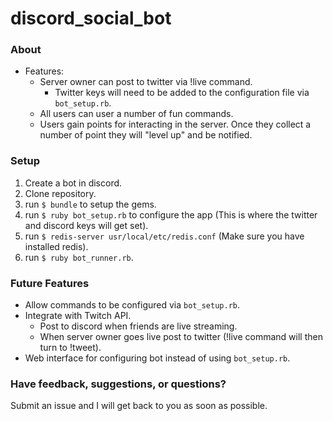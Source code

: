 # discord_social_bot
### About
* Features:
  * Server owner can post to twitter via !live command.
    * Twitter keys will need to be added to the configuration file via `bot_setup.rb`.
  * All users can user a number of fun commands.
  * Users gain points for interacting in the server. Once they collect a number of point they will "level up" and be notified.

### Setup
1. Create a bot in discord.
1. Clone repository.
1. run `$ bundle` to setup the gems.
1. run `$ ruby bot_setup.rb` to configure the app (This is where the twitter and discord keys will get set).
1. run `$ redis-server usr/local/etc/redis.conf` (Make sure you have installed redis).
1. run `$ ruby bot_runner.rb`.

### Future Features
* Allow commands to be configured via `bot_setup.rb`.
* Integrate with Twitch API.
  * Post to discord when friends are live streaming.
  * When server owner goes live post to twitter (!live command will then turn to !tweet).
* Web interface for configuring bot instead of using `bot_setup.rb`.

### Have feedback, suggestions, or questions?
Submit an issue and I will get back to you as soon as possible.
